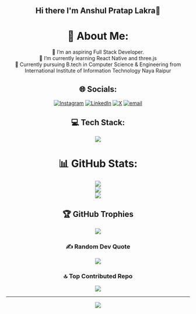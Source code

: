 <div align="center">

## Hi there I'm Anshul Pratap Lakra👋

# 💫 About Me:
🔭 I’m an aspiring Full Stack Developer.<br>🌱 I’m currently learning React Native and three.js<br>💬 Currently pursuing B.tech in Computer Science & Engineering from International Institute of Information Technology Naya Raipur<br>

## 🌐 Socials:
[![Instagram](https://img.shields.io/badge/Instagram-%23E4405F.svg?logo=Instagram&logoColor=white)](https://instagram.com/anshul_lakra07)
[![LinkedIn](https://img.shields.io/badge/LinkedIn-%230077B5.svg?logo=linkedin&logoColor=white)](https://linkedin.com/in/anshullakra07)
[![X](https://img.shields.io/badge/X-black.svg?logo=X&logoColor=white)](https://x.com/Anshul_lakra07)
[![email](https://img.shields.io/badge/Email-D14836?logo=gmail&logoColor=white)](mailto:anshul70503@gmail.com)

## 💻 Tech Stack:
<p align="center">
  <a href="https://skillicons.dev">
    <img src="https://skillicons.dev/icons?i=c,cpp,html,css,js,ts,python,powershell,nodejs,react,nextjs,flutter,fastapi,flask,express,firebase,gcp,mysql,mongodb,postgres,sqlite,vercel,blender,canva,figma,threejs,numpy,pandas,scikit-learn,matplotlib,tailwind,git,github,linux,postman,tensorflow" />
  </a>
</p>


# 📊 GitHub Stats:
![](https://github-readme-stats.vercel.app/api?username=LakraAnshul&theme=transparent&hide_border=true&include_all_commits=false&count_private=false)<br/>
![](https://nirzak-streak-stats.vercel.app/?user=LakraAnshul&theme=transparent&hide_border=true)<br/>
![](https://github-readme-stats.vercel.app/api/top-langs/?username=LakraAnshul&theme=transparent&hide_border=true&include_all_commits=false&count_private=false&layout=compact)

## 🏆 GitHub Trophies
![](https://github-profile-trophy.vercel.app/?username=LakraAnshul&theme=radical&no-frame=true&no-bg=true&margin-w=4)

### ✍️ Random Dev Quote
![](https://quotes-github-readme.vercel.app/api?type=horizontal&theme=radical)

### 🔝 Top Contributed Repo
![](https://github-contributor-stats.vercel.app/api?username=LakraAnshul&limit=5&theme=transparent&combine_all_yearly_contributions=true)

---
[![](https://visitcount.itsvg.in/api?id=LakraAnshul&icon=2&color=0)](https://visitcount.itsvg.in)

<!-- Proudly created with GPRM ( https://gprm.itsvg.in ) -->

</div>

